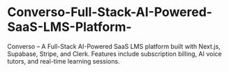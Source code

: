 # Converso-Full-Stack-AI-Powered-SaaS-LMS-Platform-
Converso – A Full-Stack AI-Powered SaaS LMS platform built with Next.js, Supabase, Stripe, and Clerk. Features include subscription billing, AI voice tutors, and real-time learning sessions.
